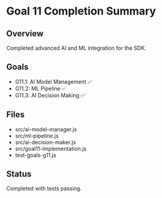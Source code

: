 # Goal 11 Completion Summary

## Overview
Completed advanced AI and ML integration for the SDK.

## Goals
- G11.1: AI Model Management ✅
- G11.2: ML Pipeline ✅
- G11.3: AI Decision Making ✅

## Files
- src/ai-model-manager.js
- src/ml-pipeline.js
- src/ai-decision-maker.js
- src/goal11-implementation.js
- test-goals-g11.js

## Status
Completed with tests passing.
